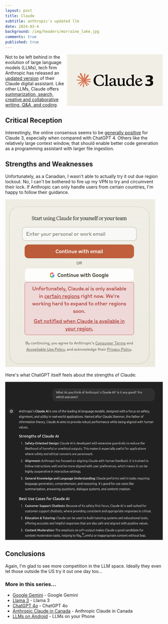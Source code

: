 ```yaml
---
layout: post
title: Claude
subtitle: anthropic's updated llm
date: 2024-03-4
background: /img/headers/morraine_lake.jpg
comments: true
published: true
---
```


<img src="/img/posts/anthropic-claude-3.png" class="img-fluid" style="float: right" />

Not to be left behind in the evolution of large language models (LLMs), tech firm Anthropic has released an [updated version](https://www.anthropic.com/news/claude-3-family) of their Claude digital assistant.  Like other LLMs, Claude offers [summarization, search, creative and collaborative writing, Q&A, and coding](https://www.anthropic.com/news/introducing-claude).

## Critical Reception

Interestingly, the online consensus seems to be [generally positive](https://www.reddit.com/r/OpenAI/comments/1bcjdzl/are_you_using_claude_3/) for Claude 3, especially when compared with ChatGPT 4.  Others like the relatively large context window, that should enable better code generation as a programming assistant with larger file ingestion.

## Strengths and Weaknesses

Unfortunately, as a Canadian, I wasn't able to actually try it out due region lockout.  No, I can't be bothered to fire up my VPN to try and circumvent their lock.  If Anthropic can only handle users from certain countries, I'm happy to follow their guidance.

<img src="/img/posts/anthropic-claude-no-canada.png" class="img-fluid" />

Here's what ChatGPT itself feels about the strengths of Claude:

<img src="/img/posts/anthropic-claude-chatgpt.png" class="img-fluid" />

## Conclusions

Again, I'm glad to see more competition in the LLM space.  Ideally they even let those outside the US try it out one day too...  

### More in this series...
* [Google Gemini](/2024/02/16/google-gemini) - Google Gemini
* [Llama 3](/2024/04/19/llama-3) - Llama 3
* [ChatGPT 4o](/2024/05/21/chatgpt-4o) - ChatGPT 4o
* [Anthropic Claude in Canada](/2024/06/05/anthropic-claude-canada) - Anthropic Claude in Canada
* [LLMs on Android](/2024/07/18/llms-on-android) - LLMs on your Phone